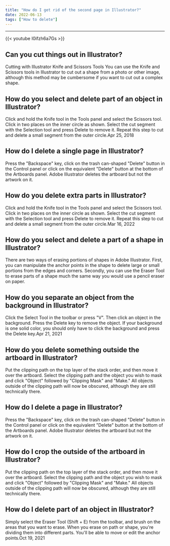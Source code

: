 ```yaml
---
title: "How do I get rid of the second page in Illustrator?"
date: 2022-06-13
tags: ["How to delete"]
---
```


---
{{< youtube I0ifzh6a7Gs >}}
## Can you cut things out in Illustrator?
Cutting with Illustrator Knife and Scissors Tools You can use the Knife and Scissors tools in Illustrator to cut out a shape from a photo or other image, although this method may be cumbersome if you want to cut out a complex shape.

## How do you select and delete part of an object in Illustrator?
Click and hold the Knife tool in the Tools panel and select the Scissors tool. Click in two places on the inner circle as shown. Select the cut segment with the Selection tool and press Delete to remove it. Repeat this step to cut and delete a small segment from the outer circle.Apr 25, 2018

## How do I delete a single page in Illustrator?
Press the "Backspace" key, click on the trash can-shaped "Delete" button in the Control panel or click on the equivalent "Delete" button at the bottom of the Artboards panel. Adobe Illustrator deletes the artboard but not the artwork on it.

## How do you delete extra parts in Illustrator?
Click and hold the Knife tool in the Tools panel and select the Scissors tool. Click in two places on the inner circle as shown. Select the cut segment with the Selection tool and press Delete to remove it. Repeat this step to cut and delete a small segment from the outer circle.Mar 16, 2022

## How do you select and delete a part of a shape in Illustrator?
There are two ways of erasing portions of shapes in Adobe Illustrator. First, you can manipulate the anchor points in the shape to delete large or small portions from the edges and corners. Secondly, you can use the Eraser Tool to erase parts of a shape much the same way you would use a pencil eraser on paper.

## How do you separate an object from the background in Illustrator?
Click the Select Tool in the toolbar or press "V". Then click an object in the background. Press the Delete key to remove the object. If your background is one solid color, you should only have to click the background and press the Delete key.Apr 21, 2021

## How do you delete something outside the artboard in Illustrator?
Put the clipping path on the top layer of the stack order, and then move it over the artboard. Select the clipping path and the object you wish to mask and click "Object" followed by "Clipping Mask" and "Make." All objects outside of the clipping path will now be obscured, although they are still technically there.

## How do I delete a page in Illustrator?
Press the "Backspace" key, click on the trash can-shaped "Delete" button in the Control panel or click on the equivalent "Delete" button at the bottom of the Artboards panel. Adobe Illustrator deletes the artboard but not the artwork on it.

## How do I crop the outside of the artboard in Illustrator?
Put the clipping path on the top layer of the stack order, and then move it over the artboard. Select the clipping path and the object you wish to mask and click "Object" followed by "Clipping Mask" and "Make." All objects outside of the clipping path will now be obscured, although they are still technically there.

## How do I delete part of an object in Illustrator?
Simply select the Eraser Tool (Shift + E) from the toolbar, and brush on the areas that you want to erase. When you erase on path or shape, you're dividing them into different parts. You'll be able to move or edit the anchor points.Oct 19, 2021

